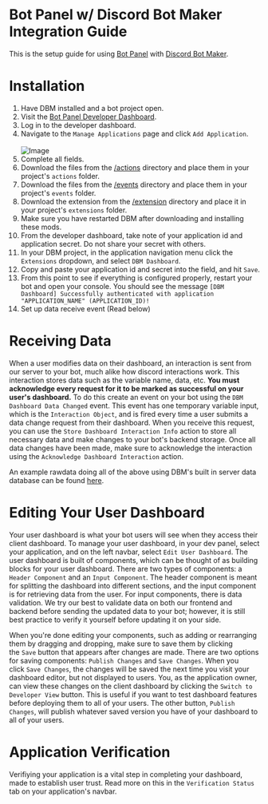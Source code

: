 # Bot Panel w/ Discord Bot Maker Integration Guide
This is the setup guide for using [Bot Panel](https://botpanel.xyz) with [Discord Bot Maker](https://store.steampowered.com/app/682130/Discord_Bot_Maker/).

# Installation

1. Have DBM installed and a bot project open.
2. Visit the [Bot Panel Developer Dashboard](https://dev.botpanel.xyz).
3. Log in to the developer dashboard.
4. Navigate to the `Manage Applications` page and click `Add Application`.
   <br><br>
   ![Image](https://github.com/dbm-dashboard/dbm/blob/50804e145d2b6f663523fa12399537dca0b600c6/.github/botpanel_dbm_step1.png?raw=true)
6. Complete all fields.
7. Download the files from the [/actions](https://github.com/dbm-dashboard/dbm/tree/main/actions) directory and place them in your project's `actions` folder.
8. Download the files from the [/events](https://github.com/dbm-dashboard/dbm/tree/main/events) directory and place them in your project's `events` folder.
9. Download the extension from the [/extension](https://github.com/dbm-dashboard/dbm/tree/main/events) directory and place it in your project's `extensions` folder.
10. Make sure you have restarted DBM after downloading and installing these mods.
11. From the developer dashboard, take note of your application id and application secret. Do not share your secret with others.
12. In your DBM project, in the application navigation menu click the `Extensions` dropdown, and select `DBM Dashboard`.
13. Copy and paste your application id and secret into the field, and hit `Save`.
14. From this point to see if everything is configured properly, restart your bot and open your console. You should see the message `[DBM Dashboard] Successfully authenticated with application "APPLICATION_NAME" (APPLICATION_ID)!`
15. Set up data receive event (Read below)

# Receiving Data

When a user modifies data on their dashboard, an interaction is sent from our server to your bot, much alike how discord interactions work. This interaction stores data such as the variable name, data, etc. **You must acknowledge every request for it to be marked as successful on your user's dashboard.** To do this create an event on your bot using the `DBM Dashboard Data Changed` event. This event has one temporary variable input, which is the `Interaction Object`, and is fired every time a user submits a data change request from their dashboard. When you receive this request, you can use the `Store Dashboard Interaction Info` action to store all necessary data and make changes to your bot's backend storage. Once all data changes have been made, make sure to acknowledge the interaction using the `Acknowledge Dashboard Interaction` action.

An example rawdata doing all of the above using DBM's built in server data database can be found [here](https://rawdata.dbm-network.org/raw-data/1535).

# Editing Your User Dashboard

Your user dashboard is what your bot users will see when they access their client dashboard. To manage your user dashboard, in your dev panel, select your application, and on the left navbar, select `Edit User Dashboard`. The user dashboard is built of components, which can be thought of as building blocks for your user dashboard. There are two types of components: a `Header Component` and an `Input Component`. The header component is meant for splitting the dashboard into different sections, and the input component is for retrieving data from the user. For input components, there is data validation. We try our best to validate data on both our frontend and backend before sending the updated data to your bot; however, it is still best practice to verify it yourself before updating it on your side.

When you're done editing your components, such as adding or rearranging them by dragging and dropping, make sure to save them by clicking the `Save` button that appears after changes are made. There are two options for saving components: `Publish Changes` and `Save Changes`. When you click `Save Changes`, the changes will be saved the next time you visit your dashboard editor, but not displayed to users. You, as the application owner, can view these changes on the client dashboard by clicking the `Switch to Developer View` button. This is useful if you want to test dashboard features before deploying them to all of your users. The other button, `Publish Changes`, will publish whatever saved version you have of your dashboard to all of your users.

# Application Verification

Verifiying your application is a vital step in completing your dashboard, made to establish user trust. Read more on this in the `Verification Status` tab on your application's navbar.
